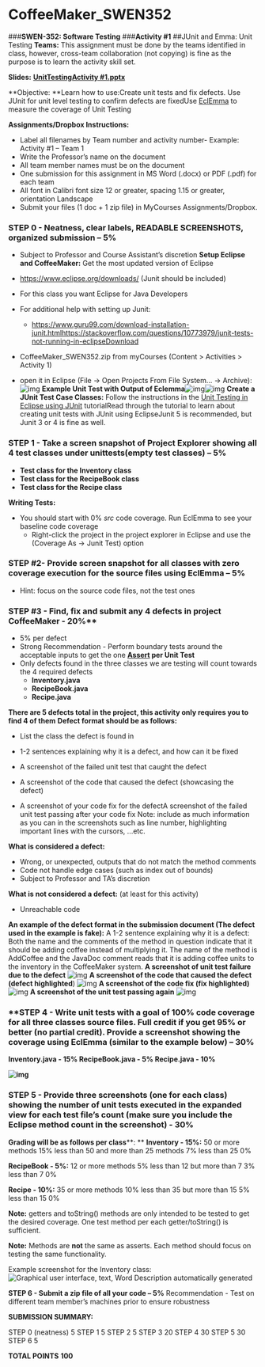 # CoffeeMaker_SWEN352

###**SWEN-352: Software Testing**
###**Activity #1**
##JUnit and Emma: Unit Testing
**Teams:**
This assignment must be done by the teams identified in class, however, cross-team collaboration (not copying) is fine as the purpose is to learn the activity skill set.

**Slides:**
[**UnitTestingActivity #1.pptx**](https://docs.google.com/presentation/d/1qzLn5QmPXZHZePRxE3wTYd9PE8_XsTcY/edit?usp=sharing&ouid=116378854559746767728&rtpof=true&sd=true)

**Objective:
**Learn how to use:Create unit tests and fix defects. Use JUnit for unit level testing to confirm defects are fixedUse [EclEmma](https://www.eclemma.org/) to measure the coverage of Unit Testing

**Assignments/Dropbox Instructions:**
- Label all filenames by Team number and activity number- Example: Activity #1 – Team 1
- Write the Professor’s name on the document
- All team member names must be on the document
- One submission for this assignment in MS Word (.docx) or PDF (.pdf) for each team
- All font in Calibri font size 12 or greater, spacing 1.15 or greater, orientation Landscape
- Submit your files (1 doc + 1 zip file) in MyCourses Assignments/Dropbox.
### **STEP 0 - Neatness, clear labels, READABLE SCREENSHOTS, organized submission – 5%**
  - Subject to Professor and Course Assistant’s discretion
    **Setup Eclipse and CoffeeMaker:**
    Get the most updated version of Eclipse
  
- https://www.eclipse.org/downloads/ (Junit should be included)

- For this class you want Eclipse for Java Developers

- For additional help with setting up Junit:
	
	- https://www.guru99.com/download-installation-junit.htmlhttps://stackoverflow.com/questions/10773979/junit-tests-not-running-in-eclipseDownload 
	
- CoffeeMaker_SWEN352.zip from myCourses (Content > Activities > Activity 1)

- open it in Eclipse (File -> Open Projects From File System… -> Archive):![img](https://lh4.googleusercontent.com/4reByPzX9AghSRk7afEExeTP5WqzpfQYSyqq3VDh9MEC0U1XYQ858V3mrkh9qLad0kbzwK2FATfIpqTr8a-NV6-sb-R9JKFCcfSGyfUvqCYuD4Q0B03pfBX8gc0ZvwCtYMf9mMDZ3yy-z4mNz-MaFwA)
  **Example Unit Test with Output of Eclemma**![img](https://lh6.googleusercontent.com/WkOwQdUohejSViI-Rv5ML5VZrHtaOodiefcfkQjFetcIcSkO7p8LyauOiBqBYpIlEEW5Lx3yhyN08Mn0xuNp9diSvTfUKMA6wFTW6OUBaWZ1GRreD-hOkBCcNRQGb3ESjPwEeasWHLjrWECbekE1_2M)![img](https://lh3.googleusercontent.com/2mR2zoBoU-ZAR7K5qfIn4WiFtnkDgsBIiHhgYzmN2wInNP6vylK7O5icStnQWeIRTojhTDGMs094Og7W8B4Or1DtptHHewnOnYi_mMjTZvGXWGXnzxPZtRAmms8Qd7SAuyYKM7XWsIePt1vQSU4XhDw)
  **Create a JUnit Test Case Classes:**
  Follow the instructions in the [Unit Testing in Eclipse using JUnit](https://courses.cs.washington.edu/courses/cse143/11wi/eclipse-tutorial/junit.shtml) tutorialRead through the tutorial to learn about creating unit tests with JUnit using EclipseJunit 5 is recommended, but Junit 3 or 4 is fine as well.

### **STEP 1 - Take a screen snapshot of Project Explorer showing all 4 test classes under unittests**(empty test classes) – 5%
- **Test class for the Inventory class**
- **Test class for the RecipeBook class**
- **Test class for the Recipe class**

**Writing Tests:**
- You should start with 0% *src* code coverage. Run EclEmma to see your baseline code coverage
	- Right-click the project in the project explorer in Eclipse and use the (Coverage As -> Junit Test) option
### **STEP** **#2- Provide screen snapshot for all classes with** **zero coverage** **execution for the source files using EclEmma – 5%**
- Hint: focus on the source code files, not the test ones
### **STEP #3 -** **Find, fix and submit any 4 defects in project CoffeeMaker - 20%****
- 5% per defect
- Strong Recommendation - Perform boundary tests around the acceptable inputs to get the one **[Assert](https://junit.org/junit4/javadoc/4.12/org/junit/Assert.html) per Unit Test**
- Only defects found in the three classes we are testing will count towards the 4 required defects
	- **Inventory.java**
	- **RecipeBook.java** 
	- **Recipe.java**

**There are 5 defects total in the project, this activity only requires you to find 4 of them**
**Defect format should be as follows:**

- List the class the defect is found in

- 1-2 sentences explaining why it is a defect, and how can it be fixed

- A screenshot of the failed unit test that caught the defect

- A screenshot of the code that caused the defect (showcasing the defect)

- A screenshot of your code fix for the defectA screenshot of the failed unit test passing after your code fix
  Note: include as much information as you can in the screenshots such as line number, highlighting important lines with the cursors, ...etc.

**What is considered a defect:** 
- Wrong, or unexpected, outputs that do not match the method comments
- Code not handle edge cases (such as index out of bounds)
- Subject to Professor and TA’s discretion

**What is not considered a defect:** (at least for this activity)
- Unreachable code

**An example of the defect format in the submission document (The defect used in the example is fake):**
A 1-2 sentence explaining why it is a defect:
		Both the name and the comments of the method in question indicate that it should be adding coffee 		instead of multiplying it. The name of the method is AddCoffee and the JavaDoc comment reads that it 		is adding coffee units to the inventory in the CoffeeMaker system.
**A screenshot of unit test failure due to the defect**
![img](https://lh3.googleusercontent.com/pkPsmH7PWKvi938s5EIXrU0BDserHZQcEYvZWpl4m0JbFMmQN41QdG2vKJgDB-kcII2P_TSAv4C1vUMCMXWJ_Yu8h-nBEovnxx_wbHX5pN0E_tti9eBKWmT7CfGP-zQztUNzkZuw14wqIIJU4h5RPfk)
**A screenshot of the code that caused the defect (defect highlighted**)
![img](https://lh3.googleusercontent.com/A2hRsEA5973iRKQnvT1yiIOB4yw3TUXVLimuOn2qPK2Yv8yHlFoRo0jw_joNw7dU3ZvYCU27IHCIUzac4Sa-NlYPGw5FkKPonCk2cZCGyeBSkRBdG2C1uyPcNnfK8EwNf6aSLHh5eaONYlKLkmvBBqQ)
**A screenshot of the code fix (fix highlighted)**
![img](https://lh5.googleusercontent.com/vX6sxMbg8tlFk8bAkHNvCInbU3yRbKJlCExZHuPA_qyFS6a-FgC0HCZSgF0uWZadzj-DZnkndQNorMpB7-S367dAi6wSJmsxgmPXnpdanrUlCgseWpY--4tvY6ZoLsUeC5Z6WTCIODDRFz22jj9Af_A)
**A screenshot of the unit test passing again**
![img](https://lh5.googleusercontent.com/JnIMB_V0vfoq5SsawLkpDwOMBuvWSZU3ZRR8iqYhJuFiohuUz2RkHu_BLdq7p3nII2ikFhE8tiAe4aN9pWDv7DnUqunBvpgVp1rX2jc2kif5qi3uRhuHdlccEqcM6wwRMWAw0FJkW7kyLtueCLrpqrs)

### **STEP 4 - Write unit tests with a goal of 100% code coverage for all three classes source files. Full credit if you get 95% or better (no partial credit). Provide a screenshot showing the coverage using EclEmma (similar to the example below) – 30%

**Inventory.java - 15%
RecipeBook.java - 5%
Recipe.java - 10%**

**![img](https://lh6.googleusercontent.com/Ys4X26fh7kcx-Y9jXcrtMFi87T8a3WiKWc_qeUaxaLPT3XM4JAak-20QBEHI6fShnDJUuQLfuufXHofu7VBKHmJtCnt_Dcjn6LAcValTFqIashtdy9pzuWLMW6bj2voCsDm4bY1GsGGTdh0uEBVPYKs)**

### **STEP 5 - Provide** **three** **screenshots (one for each class) showing the number of unit tests executed in the expanded view for each test file’s count (make sure you include the Eclipse method count in the screenshot) - 30%**

**Grading will be as follows per class****:
** **Inventory - 15%:**
50 or more methods                    					15%
less than 50 and more than 25 methods   	 7%
less than 25                           							 0%

**RecipeBook - 5%:**
12 or more methods                   				  	 5%
less than 12 but more than 7         				   3%
less than 7                         			   				   0%

**Recipe - 10%:**
35 or more methods                    					10%
less than 35 but more than 15          			    5%
less than 15                          							   0%

**Note:** getters and toString() methods are only intended to be tested to get the desired coverage. One test method per each getter/toString() is sufficient.

**Note:** Methods are **not** the same as asserts. Each method should focus on testing the same functionality.

Example screenshot for the Inventory class:![Graphical user interface, text, Word  Description automatically generated](https://lh5.googleusercontent.com/-9j5NSPmKYGgvTvpE8hJ4El2bX8UrJRyxiHvhEt1KmTAsOXp3TUVrmjG7WkzAJALbue_hKnu11iCRfdeQERBOikknTG_fr5Uxk5TYTQv7FnxQXwUHzheoIfMp5kpmHpfCEEz4lZPe1Mz18DWzTdlD3I)

**STEP 6 - Submit a zip file of all your code – 5%** 
Recommendation - Test on different team member’s machines prior to ensure robustness

**SUBMISSION SUMMARY:**

STEP 0 (neatness)       5
STEP 1			              5
STEP 2			              5
STEP 3						20
STEP 4						30
STEP 5						30
STEP 6						  5

**TOTAL POINTS**	**100**